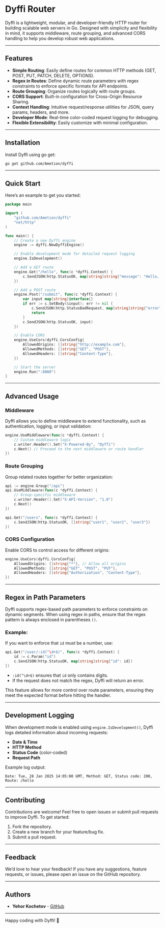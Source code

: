 # Dyffi Router

Dyffi is a lightweight, modular, and developer-friendly HTTP router for building scalable web servers in Go. Designed with simplicity and flexibility in mind, it supports middleware, route grouping, and advanced CORS handling to help you develop robust web applications.

---

## Features

- **Simple Routing**: Easily define routes for common HTTP methods (GET, POST, PUT, PATCH, DELETE, OPTIONS).
- **Regex in Routes**: Define dynamic route parameters with regex constraints to enforce specific formats for API endpoints.
- **Route Grouping**: Organize routes logically with route groups.
- **CORS Support**: Built-in configuration for Cross-Origin Resource Sharing.
- **Context Handling**: Intuitive request/response utilities for JSON, query params, headers, and more.
- **Developer Mode**: Real-time color-coded request logging for debugging.
- **Flexible Extensibility**: Easily customize with minimal configuration.

---

## Installation

Install Dyffi using go get:

```bash
go get github.com/Ametion/dyffi
```

---

## Quick Start

Here’s an example to get you started:

```go
package main

import (
	"github.com/Ametion/dyffi"
	"net/http"
)

func main() {
	// Create a new Dyffi engine
	engine := dyffi.NewDyffiEngine()

	// Enable development mode for detailed request logging
	engine.IsDevelopment()

	// Add a GET route
	engine.Get("/hello", func(c *dyffi.Context) {
		c.SendJSON(http.StatusOK, map[string]string{"message": "Hello, world!"})
	})

	// Add a POST route
	engine.Post("/submit", func(c *dyffi.Context) {
		var input map[string]interface{}
		if err := c.SetBody(&input); err != nil {
			c.SendJSON(http.StatusBadRequest, map[string]string{"error": "Invalid JSON"})
			return
		}
		c.SendJSON(http.StatusOK, input)
	})

	// Enable CORS
	engine.UseCors(dyffi.CorsConfig{
		AllowedOrigins: []string{"http://example.com"},
		AllowedMethods: []string{"GET", "POST"},
		AllowedHeaders: []string{"Content-Type"},
	})

	// Start the server
	engine.Run(":8080")
}
```

---

## Advanced Usage

### Middleware

Dyffi allows you to define middleware to extend functionality, such as authentication, logging, or input validation:

```go
engine.UseMiddleware(func(c *dyffi.Context) {
	// Custom middleware logic
	c.writer.Header().Set("X-Powered-By", "Dyffi")
	c.Next() // Proceed to the next middleware or route handler
})
```

### Route Grouping

Group related routes together for better organization:

```go
api := engine.Group("/api")
api.UseMiddleware(func(c *dyffi.Context) {
	// Group-specific middleware
	c.writer.Header().Set("X-API-Version", "1.0")
	c.Next()
})

api.Get("/users", func(c *dyffi.Context) {
	c.SendJSON(http.StatusOK, []string{"user1", "user2", "user3"})
})
```

### CORS Configuration

Enable CORS to control access for different origins:

```go
engine.UseCors(dyffi.CorsConfig{
	AllowedOrigins: []string{"*"}, // Allow all origins
	AllowedMethods: []string{"GET", "POST", "PUT"},
	AllowedHeaders: []string{"Authorization", "Content-Type"},
})
```

---

## Regex in Path Parameters

Dyffi supports regex-based path parameters to enforce constraints on dynamic segments. When using regex in paths, ensure that the regex pattern is always enclosed in parentheses `()`.

### Example:

If you want to enforce that `id` must be a number, use:

```go
api.Get("/user/:id(^\d+$)", func(c *dyffi.Context) {
	id := c.Param("id")
	c.SendJSON(http.StatusOK, map[string]string{"id": id})
})
```

- `:id(^\d+$)` ensures that `id` only contains digits.
- If the request does not match the regex, Dyffi will return an error.

This feature allows for more control over route parameters, ensuring they meet the expected format before hitting the handler.

---

## Development Logging

When development mode is enabled using `engine.IsDevelopment()`, Dyffi logs detailed information about incoming requests:
- **Date & Time**
- **HTTP Method**
- **Status Code** (color-coded)
- **Request Path**

Example log output:
```
Date: Tue, 28 Jan 2025 14:05:00 GMT, Method: GET, Status code: 200, Route: /hello
```

---

## Contributing

Contributions are welcome! Feel free to open issues or submit pull requests to improve Dyffi. To get started:
1. Fork the repository.
2. Create a new branch for your feature/bug fix.
3. Submit a pull request.

---

## Feedback

We’d love to hear your feedback! If you have any suggestions, feature requests, or issues, please open an issue on the GitHub repository.

---

## Authors

- **Yehor Kochetov** - [GitHub](https://github.com/Ametion)

---

Happy coding with Dyffi! 🚀

